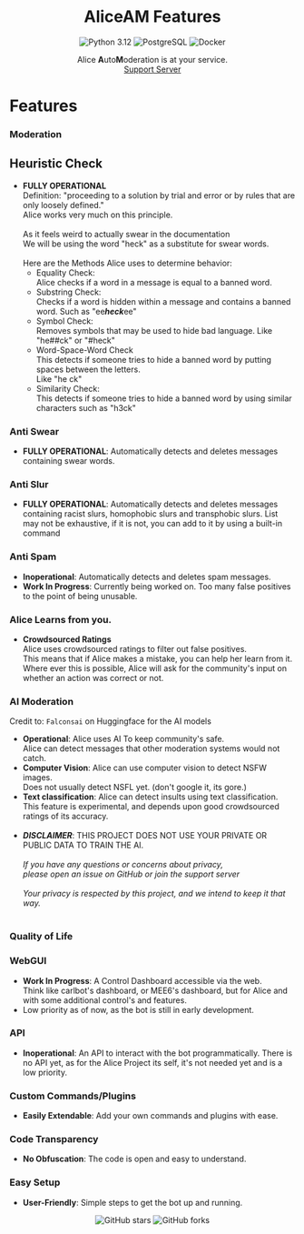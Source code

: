 <div align="center">

# AliceAM Features

![Python 3.12](https://img.shields.io/badge/Python-3.12-blue?logo=python&logoColor=white)
![PostgreSQL](https://img.shields.io/badge/PostgreSQL-316192?logo=postgresql&logoColor=white)
![Docker](https://img.shields.io/badge/Docker-2496ED?logo=docker&logoColor=white)

Alice **A**uto**M**oderation is at your service.<br>[Support Server](https://discord.gg/HkKAsgvCzt)
</div>

# Features

### Moderation

## Heuristic Check
- **FULLY OPERATIONAL**<br>
Definition: "proceeding to a solution by trial and error or by rules that are only loosely defined."<br>
Alice works very much on this principle.<br><br>
As it feels weird to actually swear in the documentation<br>
We will be using the word "heck" as a substitute for swear words.<br><br>
Here are the Methods Alice uses to determine behavior:
  - Equality Check:<br>
  Alice checks if a word in a message is equal to a banned word.
  - Substring Check:<br>
  Checks if a word is hidden within a message and contains a banned word. Such as "ee***heck***ee"
  - Symbol Check:<br>
  Removes symbols that may be used to hide bad language. Like "he##ck" or "#heck"
  - Word-Space-Word Check<br>
  This detects if someone tries to hide a banned word by putting spaces between the letters.<br>
    Like "he ck"
  - Similarity Check:<br>
    This detects if someone tries to hide a banned word by using similar characters such as
    "h3ck"

### Anti Swear
- **FULLY OPERATIONAL**: Automatically detects and deletes messages containing swear words.

### Anti Slur
- **FULLY OPERATIONAL**: Automatically detects and deletes messages containing racist slurs,
homophobic slurs and transphobic slurs. List may not be exhaustive, if it is not, you can
add to it by using a built-in command

### Anti Spam
- **Inoperational**: Automatically detects and deletes spam messages.
- **Work In Progress**: Currently being worked on. Too many false positives
to the point of being unusable.

### Alice Learns from you.
- **Crowdsourced Ratings**<br>
Alice uses crowdsourced ratings to filter out false positives.<br>
This means that if Alice makes a mistake, you can help her learn from it.<br> Where ever this
is possible, Alice will ask for the community's input on whether an action was correct or not.

### AI Moderation
Credit to: `Falconsai` on Huggingface for the AI models<br> 
- **Operational**: Alice uses AI To keep community's safe.<br>
Alice can detect messages that other moderation systems would not catch.<br>
- **Computer Vision**: Alice can use computer vision to detect NSFW images.<br>
Does not usually detect NSFL yet. (don't google it, its gore.)
- **Text classification**: Alice can detect insults using text classification.<br>
This feature is experimental, and depends upon good crowdsourced ratings of its accuracy.
<br><br>
- ***DISCLAIMER***: THIS PROJECT DOES NOT USE YOUR PRIVATE OR PUBLIC DATA TO TRAIN THE AI.
  <br><br>
  *If you have any questions or concerns about privacy,<br>please open an issue on GitHub or join the support server*
  <br><br>
  *Your privacy is respected by this project, and we intend to keep it that way.*<br><br>

### Quality of Life

### WebGUI
- **Work In Progress**: A Control Dashboard accessible via the web.<br>
Think like carlbot's dashboard, or MEE6's dashboard, but for Alice and with some additional
control's and features.
- Low priority as of now, as the bot is still in early development.

### API
- **Inoperational**: An API to interact with the bot programmatically.
There is no API yet, as for the Alice Project its self, it's not needed yet and
is a low priority.

### Custom Commands/Plugins
- **Easily Extendable**: Add your own commands and plugins with ease.

### Code Transparency
- **No Obfuscation**: The code is open and easy to understand.

### Easy Setup
- **User-Friendly**: Simple steps to get the bot up and running.

<div align="center">
  <img src="https://img.shields.io/github/stars/Ames-hub/AliceAM?style=social" alt="GitHub stars">
  <img src="https://img.shields.io/github/forks/Ames-hub/AliceAM?style=social" alt="GitHub forks">
</div>